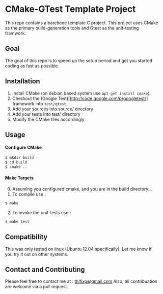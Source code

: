 CMake-GTest Template Project
=============

This repo contains a barebone template C project.
This project uses CMake as the primary build-generation tools
and Gtest as the unit-testing framwork.

## Goal

The goal of this repo is to speed up the setup period
and get you started coding as fast as possible.

## Installation

1. Install CMake (on debian based system use `apt-get install cmake`).
2. Checkout the (Google Test)[http://code.google.com/p/googletest/] framework into `test/gtest`.
3. Add your sources into source/ directory
3. Add your tests into test/ directory
4. Modify the CMake files accordingly

## Usage

#### Configure CMake

```bash
$ mkdir build
$ cd build
$ cmake ..
```

#### Make Targets

0. Assuming you configured cmake, and you are in the build directory...
1. To compile use :
```bash
$ make
```
2. To invoke the unit-tests use :
```bash
$ make test
```

## Compatibility

This was only tested on linux (Ubuntu 12.04 specifically).
Let me know if you try it out on other systems.

## Contact and Contributing

Please feel free to contact me at : thifixp@gmail.com
Also, all contribuation are welcome via a pull request.
